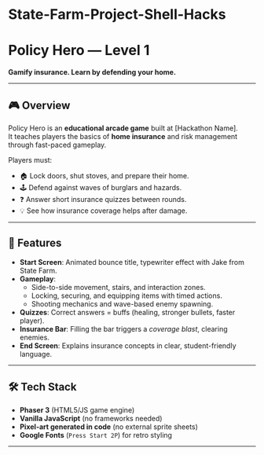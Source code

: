 # State-Farm-Project-Shell-Hacks
# Policy Hero — Level 1

**Gamify insurance. Learn by defending your home.**

---

## 🎮 Overview
Policy Hero is an **educational arcade game** built at [Hackathon Name].  
It teaches players the basics of **home insurance** and risk management through fast-paced gameplay.

Players must:
- 🏠 Lock doors, shut stoves, and prepare their home.
- 🕹️ Defend against waves of burglars and hazards.
- ❓ Answer short insurance quizzes between rounds.
- 💡 See how insurance coverage helps after damage.

---

## 🚀 Features
- **Start Screen**: Animated bounce title, typewriter effect with Jake from State Farm.  
- **Gameplay**:  
  - Side-to-side movement, stairs, and interaction zones.  
  - Locking, securing, and equipping items with timed actions.  
  - Shooting mechanics and wave-based enemy spawning.  
- **Quizzes**: Correct answers = buffs (healing, stronger bullets, faster player).  
- **Insurance Bar**: Filling the bar triggers a *coverage blast*, clearing enemies.  
- **End Screen**: Explains insurance concepts in clear, student-friendly language.  

---

## 🛠️ Tech Stack
- **Phaser 3** (HTML5/JS game engine)  
- **Vanilla JavaScript** (no frameworks needed)  
- **Pixel-art generated in code** (no external sprite sheets)  
- **Google Fonts** (`Press Start 2P`) for retro styling  

---


